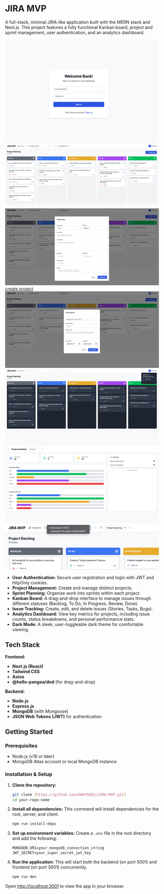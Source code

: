 # JIRA MVP

A full-stack, minimal JIRA-like application built with the MERN stack and Next.js. This project features a fully functional Kanban board, project and sprint management, user authentication, and an analytics dashboard.

![login page](image.png)
![dashboard page](image-1.png)
![create issue](image-2.png)
[create project](image-3.png)
![create sprint](image-4.png)
![darkmode](image-5.png)
![analytics dashboard](image-6.png)
![switch projct or sprint](image-7.png)

-   **User Authentication:** Secure user registration and login with JWT and httpOnly cookies.
-   **Project Management:** Create and manage distinct projects.
-   **Sprint Planning:** Organize work into sprints within each project.
-   **Kanban Board:** A drag-and-drop interface to manage issues through different statuses (Backlog, To Do, In Progress, Review, Done).
-   **Issue Tracking:** Create, edit, and delete issues (Stories, Tasks, Bugs).
-   **Analytics Dashboard:** View key metrics for projects, including issue counts, status breakdowns, and personal performance stats.
-   **Dark Mode:** A sleek, user-toggleable dark theme for comfortable viewing.

## Tech Stack

**Frontend:**
-   **Next.js (React)**
-   **Tailwind CSS**
-   **Axios**
-   **@hello-pangea/dnd** (for drag-and-drop)

**Backend:**
-   **Node.js**
-   **Express.js**
-   **MongoDB** (with Mongoose)
-   **JSON Web Tokens (JWT)** for authentication

## Getting Started

### Prerequisites

-   Node.js (v18 or later)
-   MongoDB Atlas account or local MongoDB instance

### Installation & Setup

1.  **Clone the repository:**
    ```sh
    git clone [https://github.com/KWATRA55/JIRA-MVP.git]
    cd your-repo-name
    ```

2.  **Install all dependencies:**
    This command will install dependencies for the root, server, and client.
    ```sh
    npm run install-deps
    ```

3.  **Set up environment variables:**
    Create a `.env` file in the root directory and add the following:
    ```
    MONGODB_URI=your_mongodb_connection_string
    JWT_SECRET=your_super_secret_jwt_key
    ```

4.  **Run the application:**
    This will start both the backend (on port 5001) and frontend (on port 3001) concurrently.
    ```sh
    npm run dev
    ```

Open [http://localhost:3001](http://localhost:3001) to view the app in your browser.
